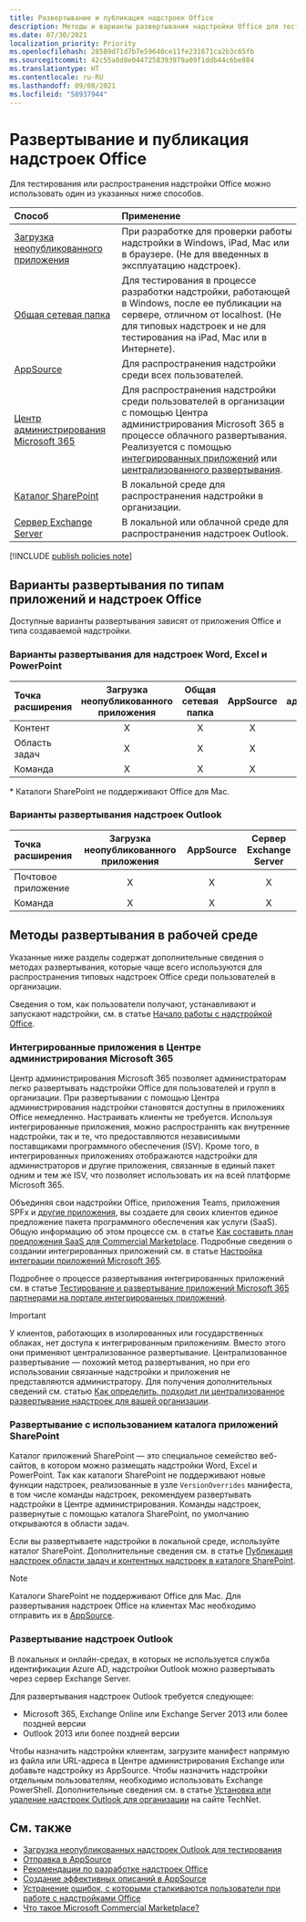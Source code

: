 ```yaml
---
title: Развертывание и публикация надстроек Office
description: Методы и варианты развертывания надстройки Office для тестирования и распространения.
ms.date: 07/30/2021
localization_priority: Priority
ms.openlocfilehash: 28589d71d7b7e59640ce11fe231671ca2b3c65fb
ms.sourcegitcommit: 42c55a8d8e0447258393979a09f1ddb44c6be884
ms.translationtype: HT
ms.contentlocale: ru-RU
ms.lasthandoff: 09/08/2021
ms.locfileid: "58937944"
---
```

# <a name="deploy-and-publish-office-add-ins"></a>Развертывание и публикация надстроек Office

Для тестирования или распространения надстройки Office можно использовать один из указанных ниже способов.

|**Способ**|**Применение**|
|:---------|:------------|
|[Загрузка неопубликованного приложения](../testing/test-debug-office-add-ins.md#sideload-an-office-add-in-for-testing)|При разработке для проверки работы надстройки в Windows, iPad, Mac или в браузере. (Не для введенных в эксплуатацию надстроек).|
|[Общая сетевая папка](../testing/create-a-network-shared-folder-catalog-for-task-pane-and-content-add-ins.md)|Для тестирования в процессе разработки надстройки, работающей в Windows, после ее публикации на сервере, отличном от localhost. (Не для типовых надстроек и не для тестирования на iPad, Mac или в Интернете).|
|[AppSource](/office/dev/store/submit-to-appsource-via-partner-center)|Для распространения надстройки среди всех пользователей.|
|[Центр администрирования Microsoft 365](/microsoft-365/admin/manage/test-and-deploy-microsoft-365-apps)|Для распространения надстройки среди пользователей в организации с помощью Центра администрирования Microsoft 365 в процессе облачного развертывания. Реализуется с помощью [интегрированных приложений](/microsoft-365/admin/manage/test-and-deploy-microsoft-365-apps) или [централизованного развертывания](/microsoft-365/admin/manage/centralized-deployment-of-add-ins). |
|[Каталог SharePoint](publish-task-pane-and-content-add-ins-to-an-add-in-catalog.md)|В локальной среде для распространения надстройки в организации.|
|[Сервер Exchange Server](#outlook-add-in-deployment)|В локальной или облачной среде для распространения надстроек Outlook.|

[!INCLUDE [publish policies note](../includes/note-publish-policies.md)]

## <a name="deployment-options-by-office-application-and-add-in-type"></a>Варианты развертывания по типам приложений и надстроек Office

Доступные варианты развертывания зависят от приложения Office и типа создаваемой надстройки.

### <a name="deployment-options-for-word-excel-and-powerpoint-add-ins"></a>Варианты развертывания для надстроек Word, Excel и PowerPoint

| Точка расширения | Загрузка неопубликованного приложения | Общая сетевая папка | AppSource | Центр администрирования Microsoft 365 | Каталог SharePoint\* |
|:----------------|:-----------:|:-------------:|:---------:|:--------------------------:|:--------------------:|
| Контент         | X           | X             | X         | X                          | X                    |
| Область задач       | X           | X             | X         | X                          | X                    |
| Команда         | X           | X             | X         | X                          |                      |

&#42; Каталоги SharePoint не поддерживают Office для Mac.

### <a name="deployment-options-for-outlook-add-ins"></a>Варианты развертывания надстроек Outlook

| Точка расширения | Загрузка неопубликованного приложения | AppSource | Сервер Exchange Server |
|:----------------|:-----------:|:---------:|:---------------:|
| Почтовое приложение        | X           | X         | X               |
| Команда         | X           | X         | X               |

## <a name="production-deployment-methods"></a>Методы развертывания в рабочей среде

Указанные ниже разделы содержат дополнительные сведения о методах развертывания, которые чаще всего используются для распространения типовых надстроек Office среди пользователей в организации.

Сведения о том, как пользователи получают, устанавливают и запускают надстройки, см. в статье [Начало работы с надстройкой Office](https://support.microsoft.com/office/82e665c4-6700-4b56-a3f3-ef5441996862).

### <a name="integrated-apps-via-the-microsoft-365-admin-center"></a>Интегрированные приложения в Центре администрирования Microsoft 365

Центр администрирования Microsoft 365 позволяет администраторам легко развертывать надстройки Office для пользователей и групп в организации. При развертывании с помощью Центра администрирования надстройки становятся доступны в приложениях Office немедленно. Настраивать клиенты не требуется. Используя интегрированные приложения, можно распространять как внутренние надстройки, так и те, что предоставляются независимыми поставщиками программного обеспечения (ISV). Кроме того, в интегрированных приложениях отображаются надстройки для администраторов и другие приложения, связанные в единый пакет одним и тем же ISV, что позволяет использовать их на всей платформе Microsoft 365.

Объединяя свои надстройки Office, приложения Teams, приложения SPFx и [другие приложения](/microsoft-365/admin/manage/test-and-deploy-microsoft-365-apps#what-apps-can-i-deploy-from-integrated-apps), вы создаете для своих клиентов единое предложение пакета программного обеспечения как услуги (SaaS). Общую информацию об этом процессе см. в статье [Как составить план предложения SaaS для Commercial Marketplace](/azure/marketplace/plan-saas-offer). Подробные сведения о создании интегрированных приложений см. в статье [Настройка интеграции приложений Microsoft 365](/azure/marketplace/create-new-saas-offer#configure-microsoft-365-app-integration).

Подробнее о процессе развертывания интегрированных приложений см. в статье [Тестирование и развертывание приложений Microsoft 365 партнерами на портале интегрированных приложений](/microsoft-365/admin/manage/test-and-deploy-microsoft-365-apps).

> [!IMPORTANT]
> У клиентов, работающих в изолированных или государственных облаках, нет доступа к интегрированным приложениям. Вместо этого они применяют централизованное развертывание. Централизованное развертывание — похожий метод развертывания, но при его использовании связанные надстройки и приложения не представляются администратору. Для получения дополнительных сведений см. статью [Как определить, подходит ли централизованное развертывание надстроек для вашей организации](/microsoft-365/admin/manage/centralized-deployment-of-add-ins).

### <a name="sharepoint-app-catalog-deployment"></a>Развертывание с использованием каталога приложений SharePoint

Каталог приложений SharePoint — это специальное семейство веб-сайтов, в котором можно размещать надстройки Word, Excel и PowerPoint. Так как каталоги SharePoint не поддерживают новые функции надстроек, реализованные в узле `VersionOverrides` манифеста, в том числе команды надстроек, рекомендуем развертывать надстройки в Центре администрирования. Команды надстроек, развернутые с помощью каталога SharePoint, по умолчанию открываются в области задач.

Если вы развертываете надстройки в локальной среде, используйте каталог SharePoint. Дополнительные сведения см. в статье [Публикация надстроек области задач и контентных надстроек в каталоге SharePoint](publish-task-pane-and-content-add-ins-to-an-add-in-catalog.md).

> [!NOTE]
> Каталоги SharePoint не поддерживают Office для Mac. Для развертывания надстроек Office на клиентах Mac необходимо отправить их в [AppSource](/office/dev/store/submit-to-the-office-store).

### <a name="outlook-add-in-deployment"></a>Развертывание надстроек Outlook

В локальных и онлайн-средах, в которых не используется служба идентификации Azure AD, надстройки Outlook можно развертывать через сервер Exchange Server.

Для развертывания надстроек Outlook требуется следующее:

- Microsoft 365, Exchange Online или Exchange Server 2013 или более поздней версии
- Outlook 2013 или более поздней версии

Чтобы назначить надстройки клиентам, загрузите манифест напрямую из файла или URL-адреса в Центре администрирования Exchange или добавьте надстройку из AppSource. Чтобы назначить надстройки отдельным пользователям, необходимо использовать Exchange PowerShell. Дополнительные сведения см. в статье [Установка или удаление надстроек Outlook для организации](/exchange/clients-and-mobile-in-exchange-online/add-ins-for-outlook/install-or-remove-outlook-add-ins) на сайте TechNet.

## <a name="see-also"></a>См. также

- [Загрузка неопубликованных надстроек Outlook для тестирования](../testing/create-a-network-shared-folder-catalog-for-task-pane-and-content-add-ins.md)
- [Отправка в AppSource][AppSource]
- [Рекомендации по разработке надстроек Office](../design/add-in-design.md)
- [Создание эффективных описаний в AppSource](/office/dev/store/create-effective-office-store-listings)
- [Устранение ошибок, с которыми сталкиваются пользователи при работе с надстройками Office](../testing/testing-and-troubleshooting.md)
- [Что такое Microsoft Commercial Marketplace?](/azure/marketplace/overview)

[AppSource]: /office/dev/store/submit-to-appsource-via-partner-center
